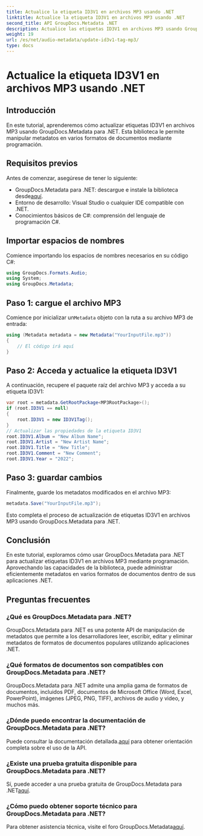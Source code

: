 ```yaml
---
title: Actualice la etiqueta ID3V1 en archivos MP3 usando .NET
linktitle: Actualice la etiqueta ID3V1 en archivos MP3 usando .NET
second_title: API GroupDocs.Metadata .NET
description: Actualice las etiquetas ID3V1 en archivos MP3 usando GroupDocs.Metadata para .NET. Siga este tutorial para una fácil manipulación de metadatos en sus aplicaciones .NET.
weight: 19
url: /es/net/audio-metadata/update-id3v1-tag-mp3/
type: docs
---
```

# Actualice la etiqueta ID3V1 en archivos MP3 usando .NET

## Introducción
En este tutorial, aprenderemos cómo actualizar etiquetas ID3V1 en archivos MP3 usando GroupDocs.Metadata para .NET. Esta biblioteca le permite manipular metadatos en varios formatos de documentos mediante programación.
## Requisitos previos
Antes de comenzar, asegúrese de tener lo siguiente:
- GroupDocs.Metadata para .NET: descargue e instale la biblioteca desde[aquí](https://releases.groupdocs.com/metadata/net/).
- Entorno de desarrollo: Visual Studio o cualquier IDE compatible con .NET.
- Conocimientos básicos de C#: comprensión del lenguaje de programación C#.

## Importar espacios de nombres
Comience importando los espacios de nombres necesarios en su código C#:
```csharp
using GroupDocs.Formats.Audio;
using System;
using GroupDocs.Metadata;
```
## Paso 1: cargue el archivo MP3
 Comience por inicializar un`Metadata` objeto con la ruta a su archivo MP3 de entrada:
```csharp
using (Metadata metadata = new Metadata("YourInputFile.mp3"))
{
    // El código irá aquí
}
```
## Paso 2: Acceda y actualice la etiqueta ID3V1
A continuación, recupere el paquete raíz del archivo MP3 y acceda a su etiqueta ID3V1:
```csharp
var root = metadata.GetRootPackage<MP3RootPackage>();
if (root.ID3V1 == null)
{
    root.ID3V1 = new ID3V1Tag();
}
// Actualizar las propiedades de la etiqueta ID3V1
root.ID3V1.Album = "New Album Name";
root.ID3V1.Artist = "New Artist Name";
root.ID3V1.Title = "New Title";
root.ID3V1.Comment = "New Comment";
root.ID3V1.Year = "2022";
```
## Paso 3: guardar cambios
Finalmente, guarde los metadatos modificados en el archivo MP3:
```csharp
metadata.Save("YourInputFile.mp3");
```
Esto completa el proceso de actualización de etiquetas ID3V1 en archivos MP3 usando GroupDocs.Metadata para .NET.

## Conclusión
En este tutorial, exploramos cómo usar GroupDocs.Metadata para .NET para actualizar etiquetas ID3V1 en archivos MP3 mediante programación. Aprovechando las capacidades de la biblioteca, puede administrar eficientemente metadatos en varios formatos de documentos dentro de sus aplicaciones .NET.

## Preguntas frecuentes
### ¿Qué es GroupDocs.Metadata para .NET?
GroupDocs.Metadata para .NET es una potente API de manipulación de metadatos que permite a los desarrolladores leer, escribir, editar y eliminar metadatos de formatos de documentos populares utilizando aplicaciones .NET.
### ¿Qué formatos de documentos son compatibles con GroupDocs.Metadata para .NET?
GroupDocs.Metadata para .NET admite una amplia gama de formatos de documentos, incluidos PDF, documentos de Microsoft Office (Word, Excel, PowerPoint), imágenes (JPEG, PNG, TIFF), archivos de audio y video, y muchos más.
### ¿Dónde puedo encontrar la documentación de GroupDocs.Metadata para .NET?
 Puede consultar la documentación detallada.[aquí](https://tutorials.groupdocs.com/metadata/net/) para obtener orientación completa sobre el uso de la API.
### ¿Existe una prueba gratuita disponible para GroupDocs.Metadata para .NET?
 Sí, puede acceder a una prueba gratuita de GroupDocs.Metadata para .NET[aquí](https://releases.groupdocs.com/).
### ¿Cómo puedo obtener soporte técnico para GroupDocs.Metadata para .NET?
 Para obtener asistencia técnica, visite el foro GroupDocs.Metadata[aquí](https://forum.groupdocs.com/c/metadata/14).